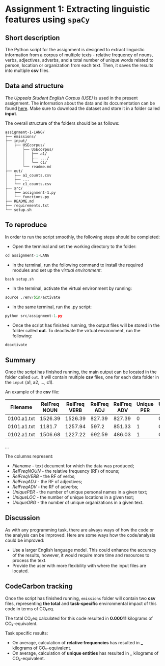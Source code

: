 # Assignment 1: Extracting linguistic features using ```spaCy```

## Short description

The Python script for the assignment is designed to extract linguistic information from a corpus of multiple texts - relative frequency of nouns, verbs, adjectives, adverbs, and a total number of unique words related to person, location or organization from each text. Then, it saves the results into multiple **csv** files.

## Data and structure

*The Uppsala Student English Corpus (USE)* is used in the present assignment. The information about the data and its documentation can be found [here](https://ota.bodleian.ox.ac.uk/repository/xmlui/handle/20.500.12024/2457). Make sure to download the dataset and store it in a folder called **input**.

The overall structure of the folders should be as follows:

```
assignment-1-LANG/
├── emissions/
├── input/
│   ├── USEcorpus/
│       ├── USEcorpus/
│       │   ├── a1/
│       │   ├── .../
│       │   └── c1/
│       └── readme.md
├── out/
│   ├── a1_counts.csv
│   ├── ...
│   └── c1_counts.csv
├── src/
│   ├── assignment-1.py
│   └── functions.py
├── README.md
├── requirements.txt
└── setup.sh
```

## To reproduce

In order to run the script smoothly, the following steps should be completed:

- Open the terminal and set the working directory to the folder:

```python
cd assignment-1-LANG
```
- In the terminal, run the following command to install the required modules and set up the *virtual environment*:

```python
bash setup.sh
```
- In the terminal, activate the virtual environment by running:

```python
source ./env/bin/activate
```

- In the same terminal, run the .py script:
 
```python
python src/assignment-1.py
```
- Once the script has finished running, the output files will be stored in the folder called **out**. To deactivate the virtual environment, run the following:

```
deactivate
```

## Summary

Once the script has finished running, the main output can be located in the folder called ```out```. It will contain multiple **csv** files, one for each data folder in the ```input``` (a1, a2, ..., c1).

An example of the **csv** file:

Filename | RelFreq NOUN | RelFreq VERB | RelFreq ADJ | RelFreq ADV | Unique PER | Unique LOC | Unique ORG | 
--- | --- | --- | --- | --- | --- | --- | --- |
0100.a1.txt | 1526.39 | 1526.39 | 827.39 | 827.39 | 0 | 0 | 0 |
0101.a1.txt | 1181.7 | 1257.94 | 597.2 | 851.33 | 1 | 0 | 0 |
0102.a1.txt | 1506.68 | 1227.22 | 692.59 | 486.03 | 1 | 0 | 0 |
...

The columns represent:

-  *Filename* - text document for which the data was produced;
- *RelFreqNOUN* - the relative frequency (RF) of nouns;
- *RelFreqVERB* - the RF of verbs;
- *RelFreqADJ* - the RF of adjectives;
- *RelFreqADV* - the RF of adverbs;
- *UniquePER* - the number of unique personal names in a given text;
- *UniqueLOC* - the number of unique locations in a given text;
- *UniqueORG* - the number of unique organizations in a given text.

## Discussion

As with any programming task, there are always ways of how the code or the analysis can be improved. Here are some ways how the code/analysis could be improved:

- Use a larger English language model. This could enhance the accuracy of the results, however, it would require more time and resources to process the text.
- Provide the user with more flexibility with where the input files are located. 

## CodeCarbon tracking

Once the script has finished running, ```emissions``` folder will contain two **csv** files, representing **the total** and **task-specific** environmental impact of this code in terms of CO₂eq.

The total CO₂eq calculated for this code resulted in **0.00011** kilograms of CO₂-equivalent.

Task specific results:

- On average, calculation of **relative frequencies** has resulted in **_** kilograms of CO₂-equivalent.
- On average, calculation of **unique entities** has resulted in **_** kilograms of CO₂-equivalent.
